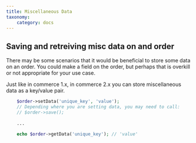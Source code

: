 ```yaml
---
title: Miscellaneous Data
taxonomy:
    category: docs
---
```


Saving and retreiving misc data on and order
--------------------------------------------

There may be some scenarios that it would be beneficial to store some data on an order. You could make a field on the order, but perhaps that is overkill or not appropriate for your use case. 

Just like in commerce 1.x, in commerce 2.x you can store miscellaneous data as a key/value pair.

```php
    $order->setData('unique_key', 'value');
    // Depending where you are setting data, you may need to call:
    // $order->save();
    
    ...
    
    echo $order->getData('unique_key'); // 'value'
```
